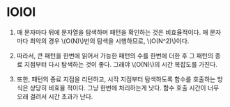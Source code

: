 # IOIOI

1.   매 문자마다 뒤에 문자열을 탐색하며 패턴을 확인하는 것은 비효율적이다. 매 문자마다 최악의 경우 \\(O(N)\\)번의 탐색을 시행하므로, \\(O(N^2)\\)이다.

2.   따라서, 큰 패턴을 한번에 읽어서 가능한 패턴의 수를 한번에 더한 후 그 패턴의 종료 지점부터 다시 탐색하는 것이 좋다. 그래야 \\(O(N)\\)의 시간 복잡도를 가진다.

3.   또한, 패턴의 종료 지점을 리턴하고, 시작 지점부터 탐색하도록 함수를 호출하는 방식은 상당히 비효율 적이다. 그냥 한번에 처리하는게 낫다. 함수 호출 시간이 너무 오래 걸려서 시간 초과가 난다.

